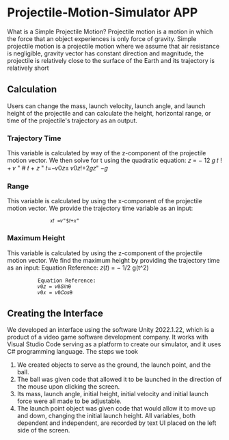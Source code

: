 # Projectile-Motion-Simulator APP

What is a Simple Projectile Motion?
Projectile motion is a motion in which the force that an object experiences is only force of gravity. Simple projectile motion is a projectile motion where we assume that air resistance is negligible, gravity vector has constant direction and magnitude, the projectile is relatively close to the surface of the Earth and its trajectory is relatively short

## Calculation
Users can change the mass, launch velocity, launch angle,
and launch height of the projectile and can calculate the height, horizontal range, or time of the projectile's trajectory as an output.

### Trajectory Time
This variable is calculated by way of the z-component of the projectile motion vector. We then solve for t using the quadratic
equation:
                  𝑧 = − 12 𝑔 𝑡 ! + 𝑣 " # 𝑡 + 𝑧 "
                  𝑡=−𝑣0𝑧± 𝑣0𝑧!+2𝑔𝑧" −𝑔


### Range
This variable is calculated by using the x-component of the projectile motion vector. We provide the trajectory time variable as an input:

                  𝑥𝑡 =𝑣"$𝑡+𝑥"

### Maximum Height

This variable is calculated by using the z-component of the
projectile motion vector. We find the maximum height by
providing the trajectory time as an input: Equation Reference:
  𝑧(𝑡) = − 1/2 g(t^2) 

              Equation Reference: 
              𝑣0𝑧 = 𝑣0𝑆𝑖𝑛θ
              𝑣0𝑥 = 𝑣0𝐶𝑜𝑠θ
              
## Creating the Interface
We developed an interface using the software Unity 2022.1.22, which is a product of a video game software development company. It works with Visual Studio Code serving as a platform to create our simulator, and it uses C# programming language.
The steps we took
1. We created objects to serve as the ground, the launch point, and the ball.
2. The ball was given code that allowed it to be launched in the direction of the mouse upon clicking the screen.
3. Its mass, launch angle, initial height, initial velocity and initial launch force were all made to be adjustable.
4. The launch point object was given code that would allow it to move up and down, changing the initial launch height. All variables, both dependent and independent, are recorded by text UI placed on the left side of the screen.

